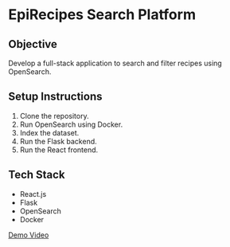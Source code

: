 # EpiRecipes Search Platform

## Objective
Develop a full-stack application to search and filter recipes using OpenSearch.

## Setup Instructions
1. Clone the repository.
2. Run OpenSearch using Docker.
3. Index the dataset.
4. Run the Flask backend.
5. Run the React frontend.

## Tech Stack
- React.js
- Flask
- OpenSearch
- Docker

[Demo Video]()
